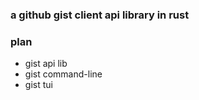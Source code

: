 ### a github gist client api library in rust

### plan

- gist api lib
- gist command-line
- gist tui
